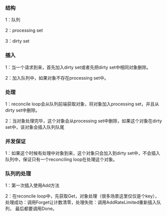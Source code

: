### 结构
1：队列

2：processing set

3：dirty set

### 插入
1：当一个请求到来，首先加入dirty set或者先把dirty set中相同对象删除。

2：加入队列中，如果对象不存在processing set中。

### 处理
1：reconcile loop会从队列前端获取对象，将对象加入processing set，并且从dirty set中删除。

2：当对象处理完毕，这个对象会从processing set中删除，如果这个对象在dirty set中，该对象会插入队列队尾

### 并发保证
1：如果这个时候有处理中对象到来，这个对象只会加入到dirty set中，不会插入队列中，保证只有一个reconciling loop在处理这个对象。

### 队列的处理
1：第一次插入使用Add方法

2：在reconcile loop中，先获取Get，对象处理（很多场景这里仅仅是个key），处理成功：调用Forget让计数清零，处理失败：调用AddRateLimited重新插入队列，
   最后都要调用Done。
